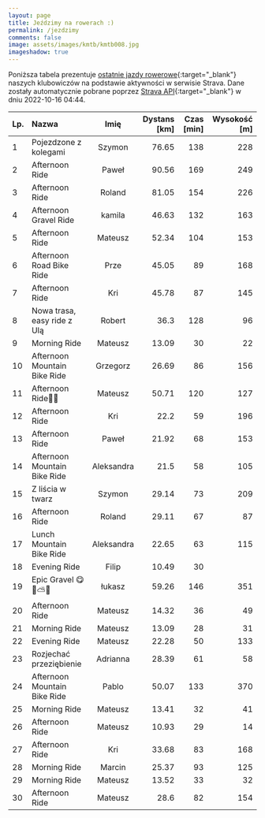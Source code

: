 ```yaml
---
layout: page
title: Jeździmy na rowerach :)
permalink: /jezdzimy
comments: false
image: assets/images/kmtb/kmtb008.jpg
imageshadow: true
---
```


Poniższa tabela prezentuje [ostatnie jazdy rowerowe](https://www.strava.com/clubs/336381){:target="_blank"} naszych klubowiczów na podstawie aktywności w serwisie Strava. Dane zostały automatycznie pobrane poprzez [Strava API](https://developers.strava.com/docs/reference/#api-Clubs-getClubActivitiesById){:target="_blank"} w dniu 2022-10-16 04:44.

Lp. | Nazwa | Imię | Dystans [km] | Czas [min] | Wysokość [m]
:--- | :--- | :---: | ---: | ---: | ---:
1|Pojezdzone z kolegami|Szymon|76.65|138|228
2|Afternoon Ride|Paweł|90.56|169|249
3|Afternoon Ride|Roland|81.05|154|226
4|Afternoon Gravel Ride|kamila|46.63|132|163
5|Afternoon Ride|Mateusz|52.34|104|153
6|Afternoon Road Bike Ride|Prze|45.05|89|168
7|Afternoon Ride|Kri|45.78|87|145
8|Nowa trasa, easy ride z Ulą |Robert|36.3|128|96
9|Morning Ride|Mateusz|13.09|30|22
10|Afternoon Mountain Bike Ride|Grzegorz|26.69|86|156
11|Afternoon Ride🍁🍃|Mateusz|50.71|120|127
12|Afternoon Ride|Kri|22.2|59|196
13|Afternoon Ride|Paweł|21.92|68|153
14|Afternoon Mountain Bike Ride|Aleksandra|21.5|58|105
15|Z liścia w twarz|Szymon|29.14|73|209
16|Afternoon Ride|Roland|29.11|67|87
17|Lunch Mountain Bike Ride|Aleksandra|22.65|63|115
18|Evening Ride|Filip|10.49|30|
19|Epic Gravel 😋🍁⛅🌻|łukasz|59.26|146|351
20|Afternoon Ride|Mateusz|14.32|36|49
21|Morning Ride|Mateusz|13.09|28|31
22|Evening Ride|Mateusz|22.28|50|133
23|Rozjechać przeziębienie |Adrianna|28.39|61|58
24|Afternoon Mountain Bike Ride|Pablo|50.07|133|370
25|Morning Ride|Mateusz|13.41|32|41
26|Afternoon Ride|Mateusz|10.93|29|14
27|Afternoon Ride|Kri|33.68|83|168
28|Morning Ride|Marcin|25.37|93|125
29|Morning Ride|Mateusz|13.52|33|32
30|Afternoon Ride|Mateusz|28.6|82|154
